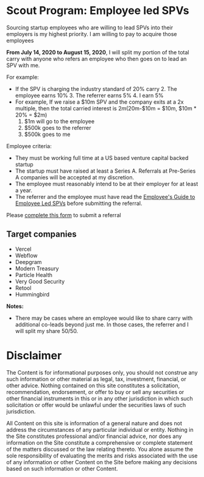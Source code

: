 # Scout Program: Employee led SPVs
Sourcing startup employees who are willing to lead SPVs into their employers is my highest priority. I am willing to pay to acquire those employees

**From July 14, 2020 to August 15, 2020**, I will split my portion of the total carry with anyone who refers an employee who then goes on to lead an SPV with me. 

For example:

 -  If the SPV is charging the industry standard of 20% carry
	2. The employee earns 10%
	3. The referrer earns 5%
	4. I earn 5%
 -  For example, If we raise a $10m SPV and the company exits at a 2x multiple, then the total carried interest is $2m ($20m-$10m = $10m, $10m * 20% = $2m)
    1.  $1m will go to the employee
    2.  $500k goes to the referrer
    3.  $500k goes to me

Employee criteria:
 - They must be working full time at a US based venture capital backed startup
 - The startup must have raised at least a Series A. Referrals at Pre-Series A companies will be accepted at my discretion.
 - The employee must reasonably intend to be at their employer for at least a year.
 - The referrer and the employee must have read the [Employee's Guide to Employee Led SPVs](https://harveymultani.substack.com/p/startup-employee-syndicates-multiply) before submitting the referral.

Please [complete this form](https://harveymultani902367.typeform.com/to/ZrDo7G08) to submit a referral

## Target companies
- Vercel
- Webflow
- Deepgram
- Modern Treasury
- Particle Health
- Very Good Security
- Retool
- Hummingbird

**Notes:** 

 - There may be cases where an employee would like to share carry with additional co-leads beyond just me. In those cases, the referrer and I will split my share 50/50. 

# Disclaimer

The Content is for informational purposes only, you should not construe any such information or other material as legal, tax, investment, financial, or other advice. Nothing contained on this site constitutes a solicitation, recommendation, endorsement, or offer to buy or sell any securities or other financial instruments in this or in any other jurisdiction in which such solicitation or offer would be unlawful under the securities laws of such jurisdiction.

All Content on this site is information of a general nature and does not address the circumstances of any particular individual or entity. Nothing in the Site constitutes professional and/or financial advice, nor does any information on the Site constitute a comprehensive or complete statement of the matters discussed or the law relating thereto. You alone assume the sole responsibility of evaluating the merits and risks associated with the use of any information or other Content on the Site before making any decisions based on such information or other Content.






<!--stackedit_data:
eyJoaXN0b3J5IjpbLTg1MjM5Nzk1NCwxMTk0NDkzMzc1LC0xNz
U3OTcwOTcyLDE0MjI4OTkyOTIsLTM1MjUwMDczNywtOTk2OTUz
NzU0LC0yMjU2MDI5OTMsLTU3MTAxOTM5MywxOTAxOTAzNjg0LC
0yMDg4NzQ2NjEyXX0=
-->
